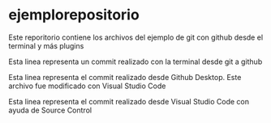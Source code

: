 # ejemplorepositorio
Este reporitorio contiene los archivos del ejemplo de git con github desde el terminal y más plugins 

Esta linea representa un commit realizado con la terminal desde git a github

Esta linea representa el commit realizado desde Github Desktop. Este archivo fue modificado con Visual Studio Code

Esta linea representa el commit realizado desde Visual Studio Code con ayuda de Source Control
